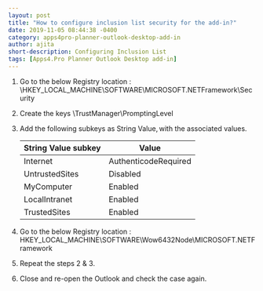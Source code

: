 ```yaml
---
layout: post
title: "How to configure inclusion list security for the add-in?"
date: 2019-11-05 08:44:38 -0400
category: apps4pro-planner-outlook-desktop-add-in
author: ajita
short-description: Configuring Inclusion List
tags: [Apps4.Pro Planner Outlook Desktop add-in]
---
```

1. Go to the below Registry location : \HKEY_LOCAL_MACHINE\SOFTWARE\MICROSOFT\.NETFramework\Security 

2. Create the keys \TrustManager\PromptingLevel 

3. Add the following subkeys as String Value, with the associated values. 

    | String Value subkey | Value                |
    | ------------------  | --------             |
    | Internet            | AuthenticodeRequired |
    | UntrustedSites      | Disabled             |
    | MyComputer          | Enabled              |
    | LocalIntranet       | Enabled              |
    | TrustedSites        | Enabled              |

4. Go to the below Registry location : HKEY_LOCAL_MACHINE\SOFTWARE\Wow6432Node\MICROSOFT\.NETFramework 

5. Repeat the steps 2 & 3. 

6. Close and re-open the Outlook and check the case again. 